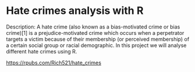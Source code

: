 
# Hate crimes analysis with R 

Description: A hate crime (also known as a bias-motivated crime or bias crime)[1] is a prejudice-motivated crime which occurs when a perpetrator targets a victim because of their membership (or perceived membership) of a certain social group or racial demographic. In this project we will analyse different hate crimes using R.

https://rpubs.com/Rich521/hate_crimes
